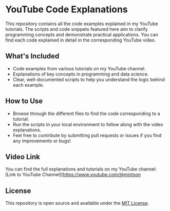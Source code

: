 # YouTube Code Explanations

This repository contains all the code examples explained in my YouTube tutorials. The scripts and code snippets featured here aim to clarify programming concepts and demonstrate practical applications. You can find each code explained in detail in the corresponding YouTube video.

## What's Included
- Code examples from various tutorials on my YouTube channel.
- Explanations of key concepts in programming and data science.
- Clear, well-documented scripts to help you understand the logic behind each example.

## How to Use
- Browse through the different files to find the code corresponding to a tutorial.
- Run the scripts in your local environment to follow along with the video explanations.
- Feel free to contribute by submitting pull requests or issues if you find any improvements or bugs!

## Video Link
You can find the full explanations and tutorials on my YouTube channel: [Link to YouTube Channel](https://www.youtube.com/@mintson

## License
This repository is open source and available under the [MIT License](LICENSE).


